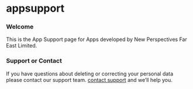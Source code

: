 # appsupport

### Welcome
This is the App Support page for Apps developed by New Perspectives Far East Limited.






### Support or Contact
If you have questions about deleting or correcting your personal data please contact our support team.
[contact support](mailto://roger@newperspectives.hk) and we’ll help you.
